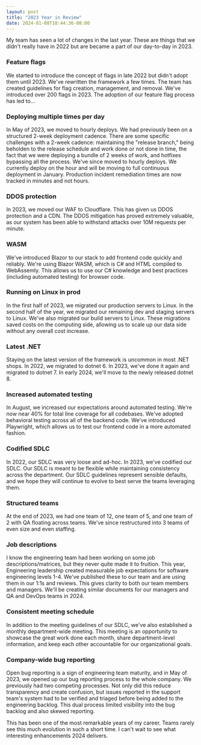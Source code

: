 ```yaml
---
layout: post
title: "2023 Year in Review"
date: 2024-01-08T10:44:36-08:00
---
```


My team has seen a lot of changes in the last year. These are things that we didn't really have in 2022 but are became a part of our day-to-day in 2023.

### Feature flags
We started to introduce the concept of flags in late 2022 but didn't adopt them until 2023. We've rewritten the framework a few times. The team has created guidelines for flag creation, management, and removal. We've introduced over 200 flags in 2023. The adoption of our feature flag process has led to...

### Deploying multiple times per day
In May of 2023, we moved to hourly deploys. We had previously been on a structured 2-week deployment cadence. There are some specific challenges with a 2-week cadence: maintaining the "release branch," being beholden to the release schedule and work done or not done in time, the fact that we were deploying a bundle of 2 weeks of work, and hotfixes bypassing all the process. We've since moved to hourly deploys. We currently deploy on the hour and will be moving to full continuous deployment in January. Production incident remediation times are now tracked in minutes and not hours.

### DDOS protection
In 2023, we moved our WAF to Cloudflare. This has given us DDOS protection and a CDN. The DDOS mitigation has proved extremely valuable, as our system has been able to withstand attacks over 10M requests per minute.

### WASM
We've introduced Blazor to our stack to add frontend code quickly and reliably. We're using Blazor WASM, which is C# and HTML compiled to WebAssemly. This allows us to use our C# knowledge and best practices (including automated testing) for browser code. 

### Running on Linux in prod
In the first half of 2023, we migrated our production servers to Linux. In the second half of the year, we migrated our remaining dev and staging servers to Linux. We've also migrated our build servers to Linux. These migrations saved costs on the computing side, allowing us to scale up our data side without any overall cost increase.

### Latest .NET
Staying on the latest version of the framework is uncommon in most .NET shops. In 2022, we migrated to dotnet 6. In 2023, we've done it again and migrated to dotnet 7. In early 2024, we'll move to the newly released dotnet 8.

### Increased automated testing
In August, we increased our expectations around automated testing. We're now near 40% for total line coverage for all codebases. We've adopted behavioral testing across all of the backend code. We've introduced Playwright, which allows us to test our frontend code in a more automated fashion.

### Codified SDLC
In 2022, our SDLC was very loose and ad-hoc. In 2023, we've codified our SDLC. Our SDLC is meant to be flexible while maintaining consistency across the department. Our SDLC guidelines represent sensible defaults, and we hope they will continue to evolve to best serve the teams leveraging them.

### Structured teams
At the end of 2023, we had one team of 12, one team of 5, and one team of 2 with QA floating across teams. We've since restructured into 3 teams of even size and even staffing. 

### Job descriptions
I know the engineering team had been working on some job descriptions/matrices, but they never quite made it to fruition. This year, Engineering leadership created measurable job expectations for software engineering levels 1-4. We've published these to our team and are using them in our 1:1s and reviews. This gives clarity to both our team members and managers. We'll be creating similar documents for our managers and QA and DevOps teams in 2024.

### Consistent meeting schedule
In addition to the meeting guidelines of our SDLC, we've also established a monthly department-wide meeting. This meeting is an opportunity to showcase the great work done each month, share department-level information, and keep each other accountable for our organizational goals.

### Company-wide bug reporting
Open bug reporting is a sign of engineering team maturity, and in May of 2023, we opened up our bug reporting process to the whole company. We previously had two competing processes. Not only did this reduce transparency and create confusion, but issues reported in the support team's system had to be verified and triaged before being added to the engineering backlog. This dual process limited visibility into the bug backlog and also skewed reporting.

This has been one of the most remarkable years of my career. Teams rarely see this much evolution in such a short time. I can't wait to see what interesting enhancements 2024 delivers.